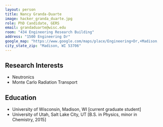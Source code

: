 ```yaml
---
layout: person
title: Nancy Granda-Duarte
image: hacker_granda_duarte.jpg
role: PhD Candidate, GERS
email: grandaduarte@wisc.edu
room: "434 Engineering Research Building"
address: "1500 Engineering Dr"
google_map: "https://www.google.com/maps/place/Engineering+Dr,+Madison,+WI+53706/@43.0722638,-89.4132024,17z/data=!4m5!3m4!1s0x8807acc6ec542427:0x8e97163cfd1719a0!8m2!3d43.0722638!4d-89.4110137"
city_state_zip: "Madison, WI 53706"
---
```



## Research Interests

* Neutronics
* Monte Carlo Radiation Transport


## Education 

* University of Wisconsin, Madison, WI [current graduate student]
* University of Utah, Salt Lake City, UT [B.S. in Physics, minor in Chemistry, 2015]

